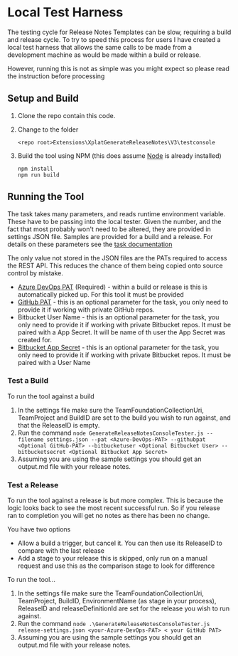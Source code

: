 # Local Test Harness
The testing cycle for Release Notes Templates can be slow, requiring a build and release cycle. To try to speed this process for users I have created a local test harness that allows the same calls to be made from a development machine as would be made within a build or release.

However, running this is not as simple was you might expect so please read the instruction before processing

## Setup and Build
1. Clone the repo contain this code.
1. Change to the folder

   `<repo root>Extensions\XplatGenerateReleaseNotes\V3\testconsole`
1. Build the tool using NPM (this does assume [Node](https://nodejs.org/en/download/_) is already installed)
   ```
   npm install
   npm run build 
   ```

## Running the Tool
The task takes many parameters, and reads runtime environment variable. These have to be passing into the local tester. Given the number, and the fact that most probably won't need to be altered, they are provided in settings JSON file. Samples are provided for a build and a release. For details on these parameters see the [task documentation](https://github.com/rfennell/AzurePipelines/wiki/GenerateReleaseNotes---Node-based-Cross-Platform-Task)

The only value not stored in the JSON files are the PATs required to access the REST API. This reduces the chance of them being copied onto source control by mistake.

- [Azure DevOps PAT](https://docs.microsoft.com/en-us/azure/devops/organizations/accounts/use-personal-access-tokens-to-authenticate?view=azure-devops&tabs=preview-page) (Required) - within a build or release is this is automatically picked up. For this tool it must be provided
- [GitHub PAT](https://docs.github.com/en/github/authenticating-to-github/creating-a-personal-access-token) - this is an optional parameter for the task, you only need to provide it if working with private GitHub repos.
- Bitbucket User Name - this is an optional parameter for the task, you only need to provide it if working with private Bitbucket repos. It must be paired with a App Secret. It will be name of th user the App Secret was created for.
- [Bitbucket App Secret](https://support.atlassian.com/bitbucket-cloud/docs/app-passwords/?_ga=2.216122326.1721502558.1595774436-1359824809.1581077155) - this is an optional parameter for the task, you only need to provide it if working with private Bitbucket repos. It must be paired with a User Name

### Test a Build
To run the tool against a build

1. In the settings file make sure the TeamFoundationCollectionUri, TeamProject and BuildID are set to the build you wish to run against, and that the ReleaseID is empty.
1. Run the command
   `node GenerateReleaseNotesConsoleTester.js --filename settings.json --pat <Azure-DevOps-PAT> --githubpat <Optional GitHub-PAT> --bitbucketuser <Optional Bitbucket User> --bitbucketsecret <Optional Bitbucket App Secret>`
1. Assuming you are using the sample settings you should get an output.md file with your release notes.

### Test a Release
To run the tool against a release is but more complex. This is because the logic looks back to see the most recent successful run. So if you release ran to completion you will get no notes as there has been no change.

You have two options
- Allow a build a trigger, but cancel it. You can then use its ReleaseID to compare with the last release
- Add a stage to your release this is skipped, only run on a manual request and use this as the comparison stage to look for difference

To run the tool...
1. In the settings file make sure the TeamFoundationCollectionUri, TeamProject, BuildID, EnvironmentName (as stage in your process), ReleaseID and releaseDefinitionId are set for the release you wish to run against.
1. Run the command
   `node .\GenerateReleaseNotesConsoleTester.js release-settings.json <your-Azure-DevOps-PAT> < your GitHub PAT>`
1. Assuming you are using the sample settings you should get an output.md file with your release notes.
